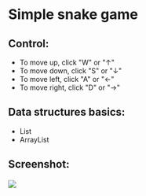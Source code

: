 # Simple snake game
## Control:
- To move up, click "W" or "↑"
- To move down, click "S" or "↓"
- To move left, click "A" or "←"
- To move right, click "D" or "→"
## Data structures basics:
- List
- ArrayList

## Screenshot:
#### ![](https://imgur.com/NyVMJIc.png)
